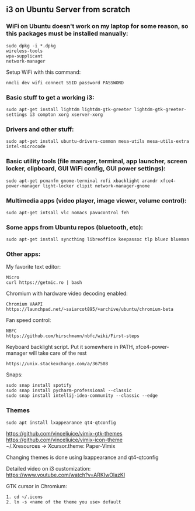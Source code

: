 i3 on Ubuntu Server from scratch
--------------------------------

### WiFi on Ubuntu doesn't work on my laptop for some reason, so this packages must be installed manually:
```
sudo dpkg -i *.dpkg  
wireless-tools
wpa-supplicant
network-manager
``` 

Setup WiFi with this command:  
```
nmcli dev wifi connect SSID password PASSWORD
```

### Basic stuff to get a working i3:
```
sudo apt-get install lightdm lightdm-gtk-greeter lightdm-gtk-greeter-settings i3 compton xorg xserver-xorg
```

### Drivers and other stuff:
```
sudo apt-get install ubuntu-drivers-common mesa-utils mesa-utils-extra intel-microcode
```

### Basic utility tools (file manager, terminal, app launcher, screen locker, clipboard, GUI WiFi config, GUI power settings):
```
sudo apt-get pcmanfm gnome-terminal rofi xbacklight arandr xfce4-power-manager light-locker clipit network-manager-gnome
```

### Multimedia apps (video player, image viewer, volume control):
```
sudo apt-get intsall vlc nomacs pavucontrol feh
```

### Some apps from Ubuntu repos (bluetooth, etc):
```
sudo apt-get install syncthing libreoffice keepassxc tlp bluez blueman
```

### Other apps:
My favorite text editor:
```
Micro
curl https://getmic.ro | bash
```
Chromium with hardware video decoding enabled:
```
Chromium VAAPI
https://launchpad.net/~saiarcot895/+archive/ubuntu/chromium-beta
```
Fan speed control:
```
NBFC
https://github.com/hirschmann/nbfc/wiki/First-steps
```
Keyboard backlight script. Put it somewhere in PATH, xfce4-power-manager will take care of the rest
```
https://unix.stackexchange.com/a/367508
```  
Snaps:
```
sudo snap install spotify
sudo snap install pycharm-professional --classic
sudo snap install intellij-idea-community --classic --edge
``` 


### Themes
```
sudo apt install lxappearance qt4-qtconfig
```
https://github.com/vinceliuice/vimix-gtk-themes  
https://github.com/vinceliuice/vimix-icon-theme  
~/.Xresources -> Xcursor.theme: Paper-Vimix  

Changing themes is done using lxappearance and qt4-qtconfig

Detailed video on i3 customization:  
https://www.youtube.com/watch?v=ARKIwOlazKI

GTK cursor in Chromium:
```
1. cd ~/.icons
2. ln -s <name of the theme you use> default
```
